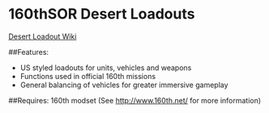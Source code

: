 # 160thSOR Desert Loadouts

[Desert Loadout Wiki](https://github.com/scooby78/160thSOR/wiki)

##Features:

- US styled loadouts for units, vehicles and weapons
- Functions used in official 160th missions
- General balancing of vehicles for greater immersive gameplay

##Requires:
160th modset (See http://www.160th.net/ for more information)

